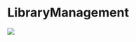 <h1>LibraryManagement</h1>
<img src="https://github-production-user-asset-6210df.s3.amazonaws.com/171555509/341073398-ddd6de9e-b55d-42b5-ab2b-6f95ad0d6e11.jpg?X-Amz-Algorithm=AWS4-HMAC-SHA256&X-Amz-Credential=AKIAVCODYLSA53PQK4ZA%2F20240619%2Fus-east-1%2Fs3%2Faws4_request&X-Amz-Date=20240619T122733Z&X-Amz-Expires=300&X-Amz-Signature=498ca33471c12646da68e3a5af58e1f3623ed7091c42957f5fa1dacb31a02be4&X-Amz-SignedHeaders=host&actor_id=171555509&key_id=0&repo_id=816918215">
